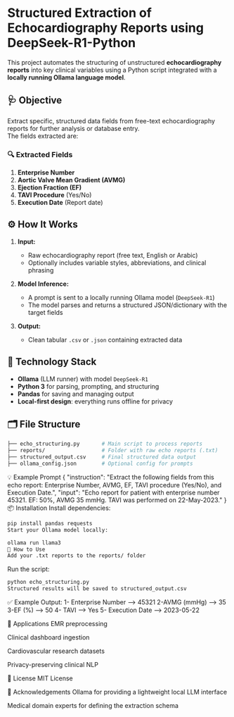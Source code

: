 # Structured Extraction of Echocardiography Reports using DeepSeek-R1-Python

This project automates the structuring of unstructured **echocardiography reports** into key clinical variables using a Python script integrated with a **locally running Ollama language model**.

## 🩺 Objective

Extract specific, structured data fields from free-text echocardiography reports for further analysis or database entry.  
The fields extracted are:

### 🔍 Extracted Fields

1. **Enterprise Number**  
2. **Aortic Valve Mean Gradient (AVMG)**  
3. **Ejection Fraction (EF)**  
4. **TAVI Procedure** (Yes/No)  
5. **Execution Date** (Report date)

## ⚙️ How It Works

1. **Input:**  
   - Raw echocardiography report (free text, English or Arabic)
   - Optionally includes variable styles, abbreviations, and clinical phrasing

2. **Model Inference:**  
   - A prompt is sent to a locally running Ollama model (`DeepSeek-R1`)
   - The model parses and returns a structured JSON/dictionary with the target fields

3. **Output:**  
   - Clean tabular `.csv` or `.json` containing extracted data

## 🧠 Technology Stack

- **Ollama** (LLM runner) with model `DeepSeek-R1`
- **Python 3** for parsing, prompting, and structuring
- **Pandas** for saving and managing output
- **Local-first design**: everything runs offline for privacy

## 🗂 File Structure

```bash
├── echo_structuring.py       # Main script to process reports
├── reports/                  # Folder with raw echo reports (.txt)
├── structured_output.csv     # Final structured data output
├── ollama_config.json        # Optional config for prompts
```
💡 Example Prompt
{
  "instruction": "Extract the following fields from this echo report: Enterprise Number, AVMG, EF, TAVI procedure (Yes/No), and Execution Date.",
  "input": "Echo report for patient with enterprise number 45321. EF: 50%, AVMG 35 mmHg. TAVI was performed on 22-May-2023."
}
📦 Installation
Install dependencies:

```bash
pip install pandas requests
Start your Ollama model locally:
```
```bash
ollama run llama3
🚀 How to Use
Add your .txt reports to the reports/ folder
```
Run the script:

```bash
python echo_structuring.py
Structured results will be saved to structured_output.csv
```
✅ Example Output:
1- Enterprise Number --> 45321
2-AVMG (mmHg) --> 35
3-EF (%)	--> 50
4- TAVI --> Yes
5- Execution Date --> 2023-05-22
				

📌 Applications
EMR preprocessing

Clinical dashboard ingestion

Cardiovascular research datasets

Privacy-preserving clinical NLP

📜 License
MIT License

🙏 Acknowledgements
Ollama for providing a lightweight local LLM interface

Medical domain experts for defining the extraction schema
